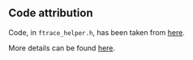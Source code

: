 ## Code attribution

Code, in `ftrace_helper.h`, has been taken from [here](https://gist.github.com/xcellerator/ac2c039a6bbd7782106218298f5e5ac1#file-ftrace_helper-h).

More details can be found [here](https://xcellerator.github.io/posts/linux_rootkits_02/).